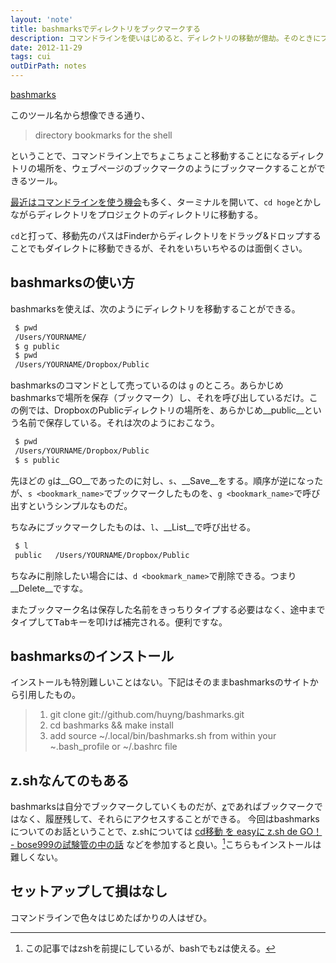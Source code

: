 ```yaml
---
layout: 'note'
title: bashmarksでディレクトリをブックマークする
description: コマンドラインを使いはじめると、ディレクトリの移動が億劫。そのときにブックマークから引っ張ってこれると便利。
date: 2012-11-29
tags: cui
outDirPath: notes
---
```


[bashmarks](http://www.huyng.com/projects/bashmarks/)

このツール名から想像できる通り、

> directory bookmarks for the shell

ということで、コマンドライン上でちょこちょこと移動することになるディレクトリの場所を、ウェブページのブックマークのようにブックマークすることができるツール。

[最近はコマンドラインを使う機会](http://inkdesign.jp/notes/2012/11/29/open-file-by-subl.html)も多く、ターミナルを開いて、`cd hoge`とかしながらディレクトリをプロジェクトのディレクトリに移動する。

`cd`と打って、移動先のパスはFinderからディレクトリをドラッグ&ドロップすることでもダイレクトに移動できるが、それをいちいちやるのは面倒くさい。

## bashmarksの使い方

bashmarksを使えば、次のようにディレクトリを移動することができる。

```bash
 $ pwd
 /Users/YOURNAME/
 $ g public
 $ pwd
 /Users/YOURNAME/Dropbox/Public
```

bashmarksのコマンドとして売っているのは `g` のところ。あらかじめbashmarksで場所を保存（ブックマーク）し、それを呼び出しているだけ。この例では、DropboxのPublicディレクトリの場所を、あらかじめ__public__という名前で保存している。それは次のようにおこなう。

```bash
 $ pwd
 /Users/YOURNAME/Dropbox/Public
 $ s public
```

先ほどの `g`は__GO__であったのに対し、`s`、__Save__をする。順序が逆になったが、`s <bookmark_name>`でブックマークしたものを、`g <bookmark_name>`で呼び出すというシンプルなものだ。

ちなみにブックマークしたものは、`l`、__List__で呼び出せる。

```bash
 $ l
 public   /Users/YOURNAME/Dropbox/Public
```

ちなみに削除したい場合には、`d <bookmark_name>`で削除できる。つまり__Delete__ですな。

またブックマーク名は保存した名前をきっちりタイプする必要はなく、途中までタイプして<kbd>Tab</kbd>キーを叩けば補完される。便利ですな。

## bashmarksのインストール

インストールも特別難しいことはない。下記はそのままbashmarksのサイトから引用したもの。

> 1. git clone git://github.com/huyng/bashmarks.git
> 2. cd bashmarks && make install
> 3. add source ~/.local/bin/bashmarks.sh from within your ~.bash_profile or ~/.bashrc file

## z.shなんてのもある

bashmarksは自分でブックマークしていくものだが、[z](https://github.com/rupa/z)であればブックマークではなく、履歴残して、それらにアクセスすることができる。
今回はbashmarksについてのお話ということで、z.shについては [cd移動 を easyに z.sh de GO！ - bose999の試験管の中の話](http://d.hatena.ne.jp/bose999/20120806/1344185966) などを参加すると良い。[^zsh]こちらもインストールは難しくない。

## セットアップして損はなし

コマンドラインで色々はじめたばかりの人はぜひ。

[^zsh]: この記事ではzshを前提にしているが、bashでもzは使える。